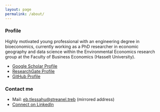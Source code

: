 ```yaml
---
layout: page
permalink: /about/
---
```


### Profile

Highly motivated young professional with an engineering degree in bioeconomics, currently working as a PhD researcher in economic geography and data science within the Environmental Economics research group at the Faculty of Business Economics (Hasselt University). 

* [Google Scholar Profile](https://scholar.google.be/citations?user=RP4y7_8AAAAJ&hl=nl)  
* [ResearchGate Profile](https://www.researchgate.net/profile/Bert_Lenaerts/publications)  
* [GitHub Profile](https://github.com/BertLenaerts)

### Contact me

* Mail: [eb.tlessahu@streanel.treb](mailto:eb.tlessahu@streanel.treb) (mirrored address)
* [Connect on LinkedIn](https://www.linkedin.com/in/bertlenaerts) 


